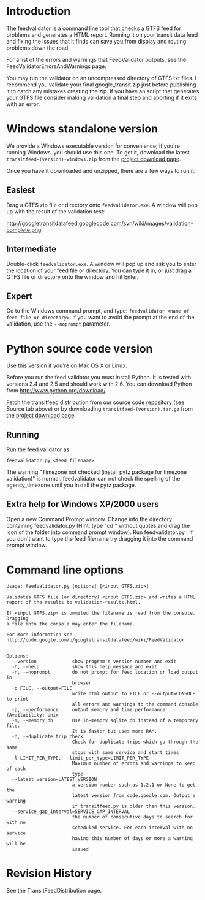 # Introduction

The feedvalidator is a command line tool that checks a GTFS feed for problems and generates a HTML report.  Running it on your transit data feed and fixing the issues that it finds can save you from display and routing problems down the road.

For a list of the errors and warnings that FeedValidator outputs, see the FeedValidatorErrorsAndWarnings page.

You may run the validator on an uncompressed directory of GTFS txt files. I recommend you validate your final google_transit.zip just before publishing it to catch any mistakes creating the zip. If you have an script that generates your GTFS file consider making validation a final step and aborting if it exits with an error.

# Windows standalone version

We provide a Windows executable version for convenience; if you're running Windows, you should use this one.  To get it, download the latest `transitfeed-(version)-windows.zip` from the [project download page](...).

Once you have it downloaded and unzipped, there are a few ways to run it:

## Easiest

Drag a GTFS zip file or directory onto `feedvalidator.exe`.  A window will pop up with the result of the validation test:

http://googletransitdatafeed.googlecode.com/svn/wiki/images/validation-complete.png

## Intermediate

Double-click `feedvalidator.exe`.  A window will pop up and ask you to enter the location of your feed file or directory.  You can type it in, or just drag a GTFS file or directory onto the window and hit Enter.

## Expert
Go to the Windows command prompt, and type: `feedvalidator <name of feed file or directory>`.  If you want to avoid the prompt at the end of the validation, use the `--noprompt` parameter.

# Python source code version

Use this version if you're on Mac OS X or Linux.

Before you run the feed validator you must install Python. It is tested with versions 2.4 and 2.5 and should work with 2.6. You can download Python from http://www.python.org/download/

Fetch the transitfeed distribution from our source code repository (see Source tab above) or by downloading `transitfeed-(version).tar.gz` from the [project download page](...).

## Running

Run the feed validator as
```
feedvalidator.py <feed filename>
```

The warning "Timezone not checked (install pytz package for timezone validation)" is normal. feedvalidator can not check the spelling of the agency_timezone until you install the pytz package.


## Extra help for Windows XP/2000 users

Open a new Command Prompt window. Change into the directory containing feedvalidator.py (Hint: type "cd " without quotes and drag the icon of the folder into command prompt window). Run feedvalidator.py <feed filename>. If you don't want to type the feed filename try dragging it into the command prompt window.

# Command line options

```
Usage: feedvalidator.py [options] [<input GTFS.zip>]

Validates GTFS file (or directory) <input GTFS.zip> and writes a HTML
report of the results to validation-results.html.

If <input GTFS.zip> is ommited the filename is read from the console. Dragging
a file into the console may enter the filename.

For more information see
http://code.google.com/p/googletransitdatafeed/wiki/FeedValidator


Options:
  --version             show program's version number and exit
  -h, --help            show this help message and exit
  -n, --noprompt        do not prompt for feed location or load output in
                        browser
  -o FILE, --output=FILE
                        write html output to FILE or --output=CONSOLE to print
                        all errors and warnings to the command console
  -p, --performance     output memory and time performance (Availability: Unix
  -m, --memory_db       Use in-memory sqlite db instead of a temporary file.
                        It is faster but uses more RAM.
  -d, --duplicate_trip_check
                        Check for duplicate trips which go through the same
                        stops with same service and start times
  -l LIMIT_PER_TYPE, --limit_per_type=LIMIT_PER_TYPE
                        Maximum number of errors and warnings to keep of each
                        type
  --latest_version=LATEST_VERSION
                        a version number such as 1.2.1 or None to get the
                        latest version from code.google.com. Output a warning
                        if transitfeed.py is older than this version.
  --service_gap_interval=SERVICE_GAP_INTERVAL
                        the number of consecutive days to search for with no
                        scheduled service. For each interval with no service
                        having this number of days or more a warning will be
                        issued
```

# Revision History

See the TransitFeedDistribution page.
